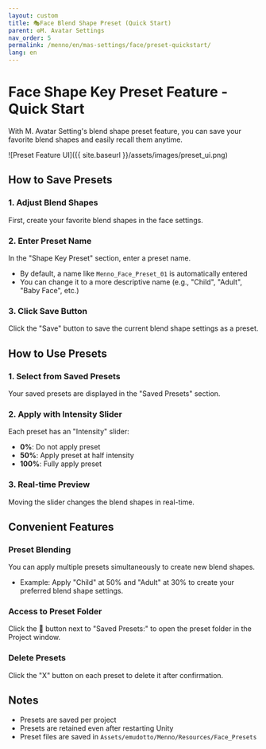 ```yaml
---
layout: custom
title: 🎭Face Blend Shape Preset (Quick Start)
parent: ⚙️M. Avatar Settings
nav_order: 5
permalink: /menno/en/mas-settings/face/preset-quickstart/
lang: en
---
```


# Face Shape Key Preset Feature - Quick Start

With M. Avatar Setting's blend shape preset feature, you can save your favorite blend shapes and easily recall them anytime.

![Preset Feature UI]({{ site.baseurl }}/assets/images/preset_ui.png)

## How to Save Presets

### 1. Adjust Blend Shapes
First, create your favorite blend shapes in the face settings.

### 2. Enter Preset Name
In the "Shape Key Preset" section, enter a preset name.
- By default, a name like `Menno_Face_Preset_01` is automatically entered
- You can change it to a more descriptive name (e.g., "Child", "Adult", "Baby Face", etc.)

### 3. Click Save Button
Click the "Save" button to save the current blend shape settings as a preset.

## How to Use Presets

### 1. Select from Saved Presets
Your saved presets are displayed in the "Saved Presets" section.

### 2. Apply with Intensity Slider
Each preset has an "Intensity" slider:
- **0%**: Do not apply preset
- **50%**: Apply preset at half intensity
- **100%**: Fully apply preset

### 3. Real-time Preview
Moving the slider changes the blend shapes in real-time.

## Convenient Features

### Preset Blending
You can apply multiple presets simultaneously to create new blend shapes.
- Example: Apply "Child" at 50% and "Adult" at 30% to create your preferred blend shape settings.

### Access to Preset Folder
Click the 📁 button next to "Saved Presets:" to open the preset folder in the Project window.

### Delete Presets
Click the "X" button on each preset to delete it after confirmation.

## Notes

- Presets are saved per project
- Presets are retained even after restarting Unity
- Preset files are saved in `Assets/emudotto/Menno/Resources/Face_Presets` 